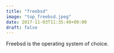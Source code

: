 ```yaml
---
title: "freebsd"
image: "top_freebsd.jpeg"
date: 2017-11-03T11:35:49+09:00
draft: false 
---
```

Freebsd is the operating system of choice.
